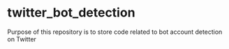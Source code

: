 # twitter_bot_detection
Purpose of this repository is to store code related to bot account detection on Twitter
